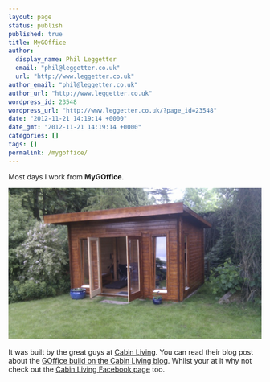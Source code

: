 ```yaml
---
layout: page
status: publish
published: true
title: MyGOffice
author:
  display_name: Phil Leggetter
  email: "phil@leggetter.co.uk"
  url: "http://www.leggetter.co.uk"
author_email: "phil@leggetter.co.uk"
author_url: "http://www.leggetter.co.uk"
wordpress_id: 23548
wordpress_url: "http://www.leggetter.co.uk/?page_id=23548"
date: "2012-11-21 14:19:14 +0000"
date_gmt: "2012-11-21 14:19:14 +0000"
categories: []
tags: []
permalink: /mygoffice/
---
```


<p>Most days I work from <strong>MyGOffice</strong>.</p>
<p><img src="/wp-content/uploads/2012/11/mygoffice-1024x613.jpg" alt="mygoffice" class="aligncenter size-large wp-image-23936" /></p>
<p>It was built by the great guys at <a href="http://www.cabinliving.co.uk/">Cabin Living</a>. You can read their blog post about the <a href="http://cabin-living.blogspot.co.uk/2011/11/garden-office-building-in-dollar.html">GOffice build on the Cabin Living blog</a>. Whilst your at it why not check out the <a href="http://www.facebook.com/logcabinliving">Cabin Living Facebook page</a> too.</p>
